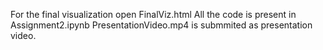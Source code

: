 For the final visualization open FinalViz.html
All the code is present in Assignment2.ipynb
PresentationVideo.mp4 is submmited as presentation video.  
